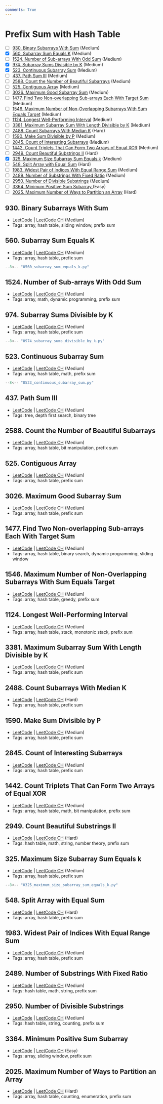 ```yaml
---
comments: True
---
```


# Prefix Sum with Hash Table

- [ ] [930. Binary Subarrays With Sum](https://leetcode.cn/problems/binary-subarrays-with-sum/) (Medium)
- [x] [560. Subarray Sum Equals K](https://leetcode.cn/problems/subarray-sum-equals-k/) (Medium)
- [ ] [1524. Number of Sub-arrays With Odd Sum](https://leetcode.cn/problems/number-of-sub-arrays-with-odd-sum/) (Medium)
- [x] [974. Subarray Sums Divisible by K](https://leetcode.cn/problems/subarray-sums-divisible-by-k/) (Medium)
- [x] [523. Continuous Subarray Sum](https://leetcode.cn/problems/continuous-subarray-sum/) (Medium)
- [ ] [437. Path Sum III](https://leetcode.cn/problems/path-sum-iii/) (Medium)
- [ ] [2588. Count the Number of Beautiful Subarrays](https://leetcode.cn/problems/count-the-number-of-beautiful-subarrays/) (Medium)
- [ ] [525. Contiguous Array](https://leetcode.cn/problems/contiguous-array/) (Medium)
- [ ] [3026. Maximum Good Subarray Sum](https://leetcode.cn/problems/maximum-good-subarray-sum/) (Medium)
- [ ] [1477. Find Two Non-overlapping Sub-arrays Each With Target Sum](https://leetcode.cn/problems/find-two-non-overlapping-sub-arrays-each-with-target-sum/) (Medium)
- [ ] [1546. Maximum Number of Non-Overlapping Subarrays With Sum Equals Target](https://leetcode.cn/problems/maximum-number-of-non-overlapping-subarrays-with-sum-equals-target/) (Medium)
- [ ] [1124. Longest Well-Performing Interval](https://leetcode.cn/problems/longest-well-performing-interval/) (Medium)
- [ ] [3381. Maximum Subarray Sum With Length Divisible by K](https://leetcode.cn/problems/maximum-subarray-sum-with-length-divisible-by-k/) (Medium)
- [ ] [2488. Count Subarrays With Median K](https://leetcode.cn/problems/count-subarrays-with-median-k/) (Hard)
- [ ] [1590. Make Sum Divisible by P](https://leetcode.cn/problems/make-sum-divisible-by-p/) (Medium)
- [ ] [2845. Count of Interesting Subarrays](https://leetcode.cn/problems/count-of-interesting-subarrays/) (Medium)
- [ ] [1442. Count Triplets That Can Form Two Arrays of Equal XOR](https://leetcode.cn/problems/count-triplets-that-can-form-two-arrays-of-equal-xor/) (Medium)
- [ ] [2949. Count Beautiful Substrings II](https://leetcode.cn/problems/count-beautiful-substrings-ii/) (Hard)
- [x] [325. Maximum Size Subarray Sum Equals k](https://leetcode.cn/problems/maximum-size-subarray-sum-equals-k/) (Medium)
- [ ] [548. Split Array with Equal Sum](https://leetcode.cn/problems/split-array-with-equal-sum/) (Hard)
- [ ] [1983. Widest Pair of Indices With Equal Range Sum](https://leetcode.cn/problems/widest-pair-of-indices-with-equal-range-sum/) (Medium)
- [ ] [2489. Number of Substrings With Fixed Ratio](https://leetcode.cn/problems/number-of-substrings-with-fixed-ratio/) (Medium)
- [ ] [2950. Number of Divisible Substrings](https://leetcode.cn/problems/number-of-divisible-substrings/) (Medium)
- [ ] [3364. Minimum Positive Sum Subarray ](https://leetcode.cn/problems/minimum-positive-sum-subarray/) (Easy)
- [ ] [2025. Maximum Number of Ways to Partition an Array](https://leetcode.cn/problems/maximum-number-of-ways-to-partition-an-array/) (Hard)

## 930. Binary Subarrays With Sum

-   [LeetCode](https://leetcode.com/problems/binary-subarrays-with-sum/) | [LeetCode CH](https://leetcode.cn/problems/binary-subarrays-with-sum/) (Medium)
-   Tags: array, hash table, sliding window, prefix sum

## 560. Subarray Sum Equals K

-   [LeetCode](https://leetcode.com/problems/subarray-sum-equals-k/) | [LeetCode CH](https://leetcode.cn/problems/subarray-sum-equals-k/) (Medium)
-   Tags: array, hash table, prefix sum

```python title="560. Subarray Sum Equals K - Python Solution"
--8<-- "0560_subarray_sum_equals_k.py"
```

## 1524. Number of Sub-arrays With Odd Sum

-   [LeetCode](https://leetcode.com/problems/number-of-sub-arrays-with-odd-sum/) | [LeetCode CH](https://leetcode.cn/problems/number-of-sub-arrays-with-odd-sum/) (Medium)
-   Tags: array, math, dynamic programming, prefix sum

## 974. Subarray Sums Divisible by K

-   [LeetCode](https://leetcode.com/problems/subarray-sums-divisible-by-k/) | [LeetCode CH](https://leetcode.cn/problems/subarray-sums-divisible-by-k/) (Medium)
-   Tags: array, hash table, prefix sum

```python title="974. Subarray Sums Divisible by K - Python Solution"
--8<-- "0974_subarray_sums_divisible_by_k.py"
```

## 523. Continuous Subarray Sum

-   [LeetCode](https://leetcode.com/problems/continuous-subarray-sum/) | [LeetCode CH](https://leetcode.cn/problems/continuous-subarray-sum/) (Medium)
-   Tags: array, hash table, math, prefix sum

```python title="523. Continuous Subarray Sum - Python Solution"
--8<-- "0523_continuous_subarray_sum.py"
```

## 437. Path Sum III

-   [LeetCode](https://leetcode.com/problems/path-sum-iii/) | [LeetCode CH](https://leetcode.cn/problems/path-sum-iii/) (Medium)
-   Tags: tree, depth first search, binary tree

## 2588. Count the Number of Beautiful Subarrays

-   [LeetCode](https://leetcode.com/problems/count-the-number-of-beautiful-subarrays/) | [LeetCode CH](https://leetcode.cn/problems/count-the-number-of-beautiful-subarrays/) (Medium)
-   Tags: array, hash table, bit manipulation, prefix sum

## 525. Contiguous Array

-   [LeetCode](https://leetcode.com/problems/contiguous-array/) | [LeetCode CH](https://leetcode.cn/problems/contiguous-array/) (Medium)
-   Tags: array, hash table, prefix sum

## 3026. Maximum Good Subarray Sum

-   [LeetCode](https://leetcode.com/problems/maximum-good-subarray-sum/) | [LeetCode CH](https://leetcode.cn/problems/maximum-good-subarray-sum/) (Medium)
-   Tags: array, hash table, prefix sum

## 1477. Find Two Non-overlapping Sub-arrays Each With Target Sum

-   [LeetCode](https://leetcode.com/problems/find-two-non-overlapping-sub-arrays-each-with-target-sum/) | [LeetCode CH](https://leetcode.cn/problems/find-two-non-overlapping-sub-arrays-each-with-target-sum/) (Medium)
-   Tags: array, hash table, binary search, dynamic programming, sliding window

## 1546. Maximum Number of Non-Overlapping Subarrays With Sum Equals Target

-   [LeetCode](https://leetcode.com/problems/maximum-number-of-non-overlapping-subarrays-with-sum-equals-target/) | [LeetCode CH](https://leetcode.cn/problems/maximum-number-of-non-overlapping-subarrays-with-sum-equals-target/) (Medium)
-   Tags: array, hash table, greedy, prefix sum

## 1124. Longest Well-Performing Interval

-   [LeetCode](https://leetcode.com/problems/longest-well-performing-interval/) | [LeetCode CH](https://leetcode.cn/problems/longest-well-performing-interval/) (Medium)
-   Tags: array, hash table, stack, monotonic stack, prefix sum

## 3381. Maximum Subarray Sum With Length Divisible by K

-   [LeetCode](https://leetcode.com/problems/maximum-subarray-sum-with-length-divisible-by-k/) | [LeetCode CH](https://leetcode.cn/problems/maximum-subarray-sum-with-length-divisible-by-k/) (Medium)
-   Tags: array, hash table, prefix sum

## 2488. Count Subarrays With Median K

-   [LeetCode](https://leetcode.com/problems/count-subarrays-with-median-k/) | [LeetCode CH](https://leetcode.cn/problems/count-subarrays-with-median-k/) (Hard)
-   Tags: array, hash table, prefix sum

## 1590. Make Sum Divisible by P

-   [LeetCode](https://leetcode.com/problems/make-sum-divisible-by-p/) | [LeetCode CH](https://leetcode.cn/problems/make-sum-divisible-by-p/) (Medium)
-   Tags: array, hash table, prefix sum

## 2845. Count of Interesting Subarrays

-   [LeetCode](https://leetcode.com/problems/count-of-interesting-subarrays/) | [LeetCode CH](https://leetcode.cn/problems/count-of-interesting-subarrays/) (Medium)
-   Tags: array, hash table, prefix sum

## 1442. Count Triplets That Can Form Two Arrays of Equal XOR

-   [LeetCode](https://leetcode.com/problems/count-triplets-that-can-form-two-arrays-of-equal-xor/) | [LeetCode CH](https://leetcode.cn/problems/count-triplets-that-can-form-two-arrays-of-equal-xor/) (Medium)
-   Tags: array, hash table, math, bit manipulation, prefix sum

## 2949. Count Beautiful Substrings II

-   [LeetCode](https://leetcode.com/problems/count-beautiful-substrings-ii/) | [LeetCode CH](https://leetcode.cn/problems/count-beautiful-substrings-ii/) (Hard)
-   Tags: hash table, math, string, number theory, prefix sum

## 325. Maximum Size Subarray Sum Equals k

-   [LeetCode](https://leetcode.com/problems/maximum-size-subarray-sum-equals-k/) | [LeetCode CH](https://leetcode.cn/problems/maximum-size-subarray-sum-equals-k/) (Medium)
-   Tags: array, hash table, prefix sum

```python title="325. Maximum Size Subarray Sum Equals k - Python Solution"
--8<-- "0325_maximum_size_subarray_sum_equals_k.py"
```

## 548. Split Array with Equal Sum

-   [LeetCode](https://leetcode.com/problems/split-array-with-equal-sum/) | [LeetCode CH](https://leetcode.cn/problems/split-array-with-equal-sum/) (Hard)
-   Tags: array, hash table, prefix sum

## 1983. Widest Pair of Indices With Equal Range Sum

-   [LeetCode](https://leetcode.com/problems/widest-pair-of-indices-with-equal-range-sum/) | [LeetCode CH](https://leetcode.cn/problems/widest-pair-of-indices-with-equal-range-sum/) (Medium)
-   Tags: array, hash table, prefix sum

## 2489. Number of Substrings With Fixed Ratio

-   [LeetCode](https://leetcode.com/problems/number-of-substrings-with-fixed-ratio/) | [LeetCode CH](https://leetcode.cn/problems/number-of-substrings-with-fixed-ratio/) (Medium)
-   Tags: hash table, math, string, prefix sum

## 2950. Number of Divisible Substrings

-   [LeetCode](https://leetcode.com/problems/number-of-divisible-substrings/) | [LeetCode CH](https://leetcode.cn/problems/number-of-divisible-substrings/) (Medium)
-   Tags: hash table, string, counting, prefix sum

## 3364. Minimum Positive Sum Subarray

-   [LeetCode](https://leetcode.com/problems/minimum-positive-sum-subarray/) | [LeetCode CH](https://leetcode.cn/problems/minimum-positive-sum-subarray/) (Easy)
-   Tags: array, sliding window, prefix sum

## 2025. Maximum Number of Ways to Partition an Array

-   [LeetCode](https://leetcode.com/problems/maximum-number-of-ways-to-partition-an-array/) | [LeetCode CH](https://leetcode.cn/problems/maximum-number-of-ways-to-partition-an-array/) (Hard)
-   Tags: array, hash table, counting, enumeration, prefix sum
